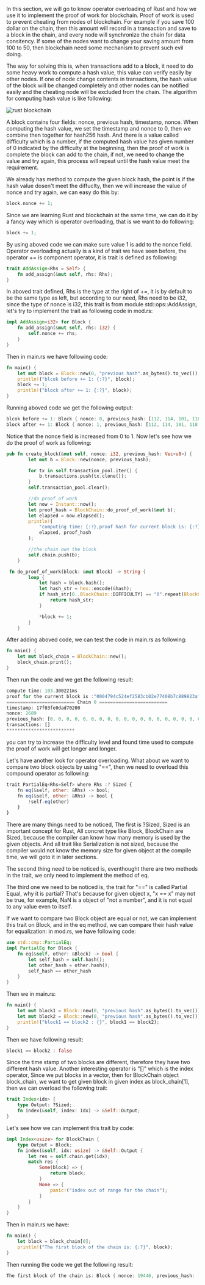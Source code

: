 In this section, we will go to know operator overloading of Rust and how we use it to implement the proof of work for blockchain. Proof of work is used to prevent cheating from nodes of blockchain. For example if you
save 100 dollar on the chain, then this amount will record in a transaction and save to a block in the chain, and every node will synchronize the chain for data consitency. If some of the nodes want to change your 
saving amount from 100 to 50, then blockchain need some mechanism to prevent such evil doing.

The way for solving this is, when transactions add to a block, it need to do some heavy work to compute a hash value, this value can verify easily by other nodes. If one of node change contents in transactions, the
hash value of the block will be changed completely and other nodes can be notified easily and the cheating node will be excluded from the chain. The algorithm for computing hash value is like following:

![rust blockchain](https://github.com/user-attachments/assets/c7deb7c1-54ba-4a29-874d-2f34802e93ad)


A block contains four fields: nonce, previous hash, timestamp, nonce. When computing the hash value, we set the timestamp and nonce to 0, then we combine then together for hash256 hash. And there is a value called
difficulty which is a number, if the computed hash value has given number of 0 indicated by the difficulty  at the beginning, then the proof of work is complete the block can add to the chain, if not, we need to 
change the value and try again, this process will repeat until the hash value meet the requirement.

We already has method to compute the given block hash, the point is if the hash value dosen't meet the diffuclty, then we will increase the value of nonce and try again, we can easy do this by:
```rs
block.nonce += 1;
```
Since we are learning Rust and blockchain at the same time, we can do it by a fancy way which is operator overloading, that is we want to do following:

```rs
block += 1;
```
By using aboved code we can make sure value 1 is add to the nonce field. Operator overloading actually is a kind of trait we have seen before, the operator += is component operator, it is trait is defined as following:
```rs
trait AddAssign<Rhs = Self> {
    fn add_assign(&mut self, rhs: Rhs);
}
```
In aboved trait defined, Rhs is the type at the right of +=, it is by default to be the same type as left, but according to our need, Rhs need to be i32, since the type of nonce is i32, this trait is from module 
std::ops::AddAssign, let's try to implement the trait as following code in mod.rs:

```rs
impl AddAssign<i32> for Block {
    fn add_assign(&mut self, rhs: i32) {
        self.nonce += rhs;
    }
}
```

Then in main.rs we have following code:
```rs
fn main() {
    let mut block = Block::new(0, "previous hash".as_bytes().to_vec());
    println!("blcok before += 1: {:?}", block);
    block += 1;
    println!("block after += 1: {:?}", block);
}
```
Running aboved code we get the following output:
```rs
blcok before += 1: Block { nonce: 0, previous_hash: [112, 114, 101, 118, 105, 111, 117, 115, 32, 104, 97, 115, 104], time_stamp: 1724900728074263000, transactions: [] }
block after += 1: Block { nonce: 1, previous_hash: [112, 114, 101, 118, 105, 111, 117, 115, 32, 104, 97, 115, 104], time_stamp: 1724900728074263000, transactions: [] }
``` 
Notice that the nonce field is increased from 0 to 1. Now let's see how we do the proof of work as following:
```rs
pub fn create_block(&mut self, nonce: i32, previous_hash: Vec<u8>) {
        let mut b = Block::new(nonce, previous_hash);

        for tx in self.transaction_pool.iter() {
            b.transactions.push(tx.clone());
        }
        self.transaction_pool.clear();

        //do proof of work
        let now = Instant::now();
        let proof_hash = BlockChain::do_proof_of_work(&mut b);
        let elapsed = now.elapsed();
        println!(
            "computing time: {:?},proof hash for current block is: {:?}",
            elapsed, proof_hash
        );

        //the chain own the block
        self.chain.push(b);
    }

 fn do_proof_of_work(block: &mut Block) -> String {
        loop {
            let hash = block.hash();
            let hash_str = hex::encode(&hash);
            if hash_str[0..BlockChain::DIFFICULTY] == "0".repeat(BlockChain::DIFFICULTY) {
                return hash_str;
            }

            *block += 1;
        }
    }
```
After adding aboved code, we can test the code in main.rs as following:

```rs
fn main() {
    let mut block_chain = BlockChain::new();
    block_chain.print();
}
```

Then run the code and we get the following result:
```rs
compute time: 103.300221ms
proof for the current block is :"0004794c524ef2583cb02e77408b7c889823afc9e678aaa3b327c70ce05b36ec"
========================= Chain 0 =========================
timestamp: 17f03fe0dad70200
nonce: 2689
previous_hash: [0, 0, 0, 0, 0, 0, 0, 0, 0, 0, 0, 0, 0, 0, 0, 0, 0, 0, 0, 0, 0, 0, 0, 0, 0, 0, 0, 0, 0, 0, 0, 0]
transactions: []
*************************
```
you can try to increase the difficulty level and found time used to compute the proof of work will get longer and longer.

Let's have another look for operator overloading. What about we want to compare two block objects by using "==", then we need to overload this compound operator as 
following:

```js
trait PartialEq<Rhs=Self> where Rhs :? Sized {
    fn eq(&self, other: &Rhs) -> bool;
    fn eq(&self, other: &Rhs) -> bool {
        !self.eq(other)
    }
}
```
There are many things need to be noticed, The first is ?Sized, Sized is an important concept for Rust, All concret type like Block, BlockChain are Sized, because the 
compiler can know how many memory is used by the given objects. And all trait like Serialization is not sized, because the compiler would not know the memory size for
given object at the compile time, we will goto it in later sections.

The second thing need to be noticed is, eventhought there are two methods in the trait, we only need to implement the method of eq. 

The third one we need to be noticed is, the trait for "==" is called Partial Equal, why it is partial? That's because for given object x, "x == x" may not be true, for 
example, NaN is a object of "not a number", and it is not equal to any value even to itself.

If we want to compare two Block object are equal or not, we can implement this trait on Block, and in the eq method, we can compare their hash value for equalization:
in mod.rs, we have following code:
```rs
use std::cmp::PartialEq;
impl PartialEq for Block {
    fn eq(&self, other: &Block) -> bool {
        let self_hash = self.hash();
        let other_hash = other.hash();
        self_hash == other_hash
    }
}
```
Then we in main.rs:
```rs
fn main() {
    let mut block1 = Block::new(0, "previous hash".as_bytes().to_vec());
    let mut block2 = Block::new(0, "previous hash".as_bytes().to_vec());
    println!("block1 == block2 : {}", block1 == block2);
}
```
Then we have following result:
```rs
block1 == block2 : false
```
Since the time stamp of two blocks are different, therefore they have two different hash value. Another interesting operator is "[]" which is the index operator, Since
we put blocks in a vector, then for BlockChain object block_chain, we want to get given block in given index as block_chain[1], then we can overload the following trait:

```rs
trait Index<idx> {
    type Output: ?Sized;
    fn index(&self, index: Idx) -> &Self::Output;
}
```
Let's see how we can implement this trait by code:

```rs
impl Index<usize> for BlockChain {
    type Output = Block;
    fn index(&self, idx: usize) -> &Self::Output {
        let res = self.chain.get(idx);
        match res {
            Some(block) => {
                return block;
            }
            None => {
                panic!("index out of range for the chain");
            }
        }
    }
}
```

Then in main.rs we have:
```rs
fn main() {
    let block = block_chain[0];
    println!("The first block of the chain is: {:?}", block);
}
```
Then running the code we get the following result:
```rs
The first block of the chain is: Block { nonce: 19446, previous_hash: [227, 213, 239, 160, 56, 197, 155, 104, 95, 24, 112, 186, 143, 78, 130, 186, 194, 212, 64, 40, 220, 244, 241, 25, 0, 192, 14, 110, 141, 147, 98, 110], time_stamp: 1725009702018728000, transactions: [] }
```

